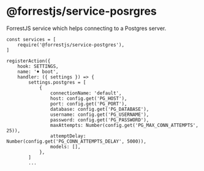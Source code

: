# @forrestjs/service-posrgres

ForrestJS service which helps connecting to a Postgres server.

    const services = [
        require('@forrestjs/service-postgres'),
    ]

    registerAction({
        hook: SETTINGS,
        name: '♦ boot',
        handler: ({ settings }) => {
            settings.postgres = [
                {
                    connectionName: 'default',
                    host: config.get('PG_HOST'),
                    port: config.get('PG_PORT'),
                    database: config.get('PG_DATABASE'),
                    username: config.get('PG_USERNAME'),
                    password: config.get('PG_PASSWORD'),
                    maxAttempts: Number(config.get('PG_MAX_CONN_ATTEMPTS', 25)),
                    attemptDelay: Number(config.get('PG_CONN_ATTEMPTS_DELAY', 5000)),
                    models: [],
                },
            ]
            ...
